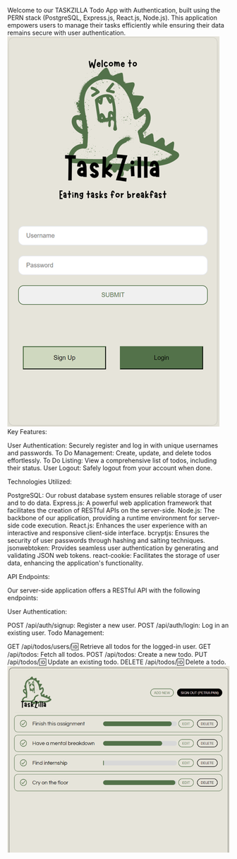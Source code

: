 Welcome to our TASKZILLA Todo App with Authentication, built using the PERN stack (PostgreSQL, Express.js, React.js, Node.js). This application empowers users to manage their tasks efficiently while ensuring their data remains secure with user authentication.
![Taskzilla interface](client/src/interface.png)
Key Features:

User Authentication: Securely register and log in with unique usernames and passwords.
To Do Management: Create, update, and delete todos effortlessly.
To Do Listing: View a comprehensive list of todos, including their status.
User Logout: Safely logout from your account when done.

Technologies Utilized:

PostgreSQL: Our robust database system ensures reliable storage of user and to do data.
Express.js: A powerful web application framework that facilitates the creation of RESTful APIs on the server-side.
Node.js: The backbone of our application, providing a runtime environment for server-side code execution.
React.js: Enhances the user experience with an interactive and responsive client-side interface.
bcryptjs: Ensures the security of user passwords through hashing and salting techniques.
jsonwebtoken: Provides seamless user authentication by generating and validating JSON web tokens.
react-cookie: Facilitates the storage of user data, enhancing the application's functionality.

API Endpoints:

Our server-side application offers a RESTful API with the following endpoints:

User Authentication:

POST /api/auth/signup: Register a new user.
POST /api/auth/login: Log in an existing user.
Todo Management:

GET /api/todos/users/:id: Retrieve all todos for the logged-in user.
GET /api/todos: Fetch all todos.
POST /api/todos: Create a new todo.
PUT /api/todos/:id: Update an existing todo.
DELETE /api/todos/:id: Delete a todo.
![To Do App interface](<client/src/to do app interface.png>)
